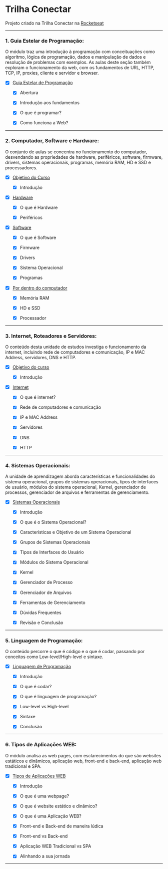 # Trilha Conectar

Projeto criado na Trilha Conectar na [Rocketseat](https://www.rocketseat.com.br/)

---

### 1. Guia Estelar de Programação:

O módulo traz uma introdução à programação com conceituações como algoritmo, lógica de programação, dados e manipulação de dados e resolução de problemas com exemplos. As aulas deste seção também exploram o funcionamento da web, com os fundamentos de URL, HTTP, TCP, IP, proxies, cliente e servidor e browser.

- [x] [Guia Estelar de Programação](Trilha%20Conectar/1.%20Guia%20Estelar%20de%20Programação)

    - [x] Abertura

    - [x] Introdução aos fundamentos
    
    - [x] O que é programar?
    
    - [x] Como funciona a Web?

---

### 2. Computador, Software e Hardware:

O conjunto de aulas se concentra no funcionamento do computador, desvendando as propriedades de hardware, periféricos, software, firmware, drivers, sistemas operacionais, programas, memória RAM, HD e SSD e processadores.

- [x] [Objetivo do Curso](Trilha%20Conectar/2.%20Computador%2C%20Software%20e%20Hardware)

    - [x] Introdução

- [x] [Hardware](Trilha%20Conectar/2.%20Computador%2C%20Software%20e%20Hardware)

    - [x] O que é Hardware

    - [x] Periféricos

- [x] [Software](Trilha%20Conectar/2.%20Computador%2C%20Software%20e%20Hardware)

    - [x] O que é Software

    - [x] Firmware

    - [x] Drivers

    - [x] Sistema Operacional
    
    - [x] Programas

- [x] [Por dentro do computador](Trilha%20Conectar/2.%20Computador%2C%20Software%20e%20Hardware)

    - [x] Memória RAM

    - [x] HD e SSD

    - [x] Processador

---

### 3. Internet, Roteadores e Servidores:

O conteúdo desta unidade de estudos investiga o funcionamento da internet, incluindo rede de computadores e comunicação, IP e MAC Address, servidores, DNS e HTTP.

- [x] [Objetivo do curso](Trilha%20Conectar/3.%20Internet%2C%20Roteadores%20e%20Servidores)

    - [x] Introdução

- [x] [Internet](Trilha%20Conectar/3.%20Internet%2C%20Roteadores%20e%20Servidores)

    - [x] O que é internet?

    - [x] Rede de computadores e comunicação

    - [x] IP e MAC Address

    - [x] Servidores

    - [x] DNS
    
    - [x] HTTP

---

### 4. Sistemas Operacionais:

A unidade de aprendizagem aborda características e funcionalidades do sistema operacional, grupos de sistemas operacionais, tipos de interfaces de usuário, módulos do sistema operacional, Kernel, gerenciador de processos, gerenciador de arquivos e ferramentas de gerenciamento.

- [x] [Sistemas Operacionais](Trilha%20Conectar/4.%20Sistemas%20Operacionais)

    - [x] Introdução

    - [x] O que é o Sistema Operacional?

    - [x] Características e Objetivo de um Sistema Operacional

    - [x] Grupos de Sistemas Operacionais

    - [x] Tipos de Interfaces do Usuário

    - [x] Módulos do Sistema Operacional

    - [x] Kernel

    - [x] Gerenciador de Processo

    - [x] Gerenciador de Arquivos

    - [x] Ferramentas de Gerenciamento

    - [x] Dúvidas Frequentes

    - [x] Revisão e Conclusão

---

### 5. Linguagem de Programação:

O conteúdo percorre o que é código e o que é codar, passando por conceitos como Low-level/High-level e sintaxe.

- [x] [Linguagem de Programação](Trilha%20Conectar/5.%20Linguagem%20de%20Programação)

    - [x] Introdução

    - [x] O que é codar?

    - [x] O que é linguagem de programação?

    - [x] Low-level vs High-level

    - [x] Sintaxe

    - [x] Conclusão

---

### 6. Tipos de Aplicações WEB:

O módulo analisa as web pages, com esclarecimentos do que são websites estáticos e dinâmicos, aplicação web, front-end e back-end, aplicação web tradicional e SPA.

- [x] [Tipos de Aplicações WEB](Trilha%20Conectar/6.%20Tipos%20de%20Aplicações%20web)

    - [x] Introdução

    - [x] O que é uma webpage?

    - [x] O que é website estático e dinâmico?

    - [x] O que é uma Aplicação WEB?

    - [X] Front-end e Back-end de maneira lúdica

    - [X] Front-end vs Back-end

    - [x] Aplicação WEB Tradicional vs SPA

    - [x] Alinhando a sua jornada

---